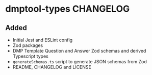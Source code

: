 # dmptool-types CHANGELOG

## Added
- Initial Jest and ESLint config
- Zod packages
- DMP Template Question and Answer Zod schemas and derived Typescript types
- `generateSchemas.ts` script to generate JSON schemas from Zod
- README, CHANGELOG and LICENSE
